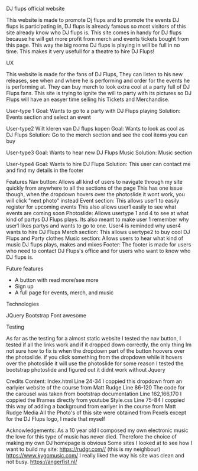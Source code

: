 DJ flups official website

This website is made to promote Dj flups and to promote the events DJ flups is participating in, DJ flups is already famous so most visitors of this site already know who DJ flups is. This site comes in handy for DJ flups because he will get more profit from merch and events tickets bought from this page. This way the big rooms DJ flups is playing in will be full in no time. This makes it very usefull for a theatre to hire DJ Flups! 


UX

This website is made for the fans of DJ Flups, They can listen to his new releases, see when and where he is performing and order for the events he is performing at. They can buy merch to look extra cool at a party full of DJ Flups fans. This site is trying to ignite the will to party with its pictures so DJ Flups will have an easyer time selling his Tickets and Merchandise.

User-type 1 
Goal: Wants to go to a party with DJ Flups playing
Solution: Events section and select an event

User-type2 Wilt kleren van DJ flups kopen
Goal: Wants to look as cool as DJ Flups
Solution: Go to the merch section and see the cool items you can buy

User-type3
Goal: Wants to hear new DJ Flups Music
Solution: Music section

User-type4
Goal: Wants to hire DJ Flups
Solution: This user can contact me and find my details in the footer


Features
Nav button:
Allows all kind of users to navigate through my site quickly from anywhere to all the sections of the page
This has one issue though, when the dropdown hovers over the photoslide it wont work, you will click "next photo" instead
Event section:
This allows user1 to easily register for upcoming events
This also allows user1 easily to see what events are coming soon
Photoslide:
Allows usertype 1 and 4 to see at what kind of partys DJ Flups plays. Its also meant to make user 1 remember why user1 likes partys and wants to go to one. User4 is reminded why user4 wants to hire DJ Flups
Merch section:
This allows usertype2 to buy cool DJ Flups and Party clothes
Music section:
Allows users to hear what kind of music DJ flups plays, makes and mixes
Footer:
The footer is made for users who need to contact DJ Flups's office and for users who want to know who DJ flups is.



Future features
 - A button with read more/see more
 - Sign up
 - A full page for events, merch, and music

Technologies

JQuery
Bootstrap
Font awesome

Testing

As far as the testing for a almost static website
I tested the nav button, I tested if all the links work and if it dropped down correctly, the only thing Im not sure how to fix is when the dropdown part of the button hoovers over the photoslide. if you click something from the dropdown while it hovers over the photoslide it will use the photoslide for some reason
I tested the bootstrap photoslide and figured out it didnt work without Jquery

Credits
Content:
Index.html
Line 24-34 I coppied this dropdown from an earlyier website of the course from Matt Rudge
Line 86-120 The code for the carousel was taken from bootstrap documentation
Line 162,166,170 I coppied the Iframes directly from youtube
Style.css
Line 75-84 I coppied this way of adding a background from earlyer in the course from Matt Rudge
Media
All the Photo's of this site were obtained from Pexels except for the DJ Flups logo, I made that myself

Acknowledgements:
As a 10 year old I composed my own electronic music the love for this type of music has never died. Therefore the choice of making my own DJ homepage is obvious
Some sites I looked at to see how I want to build my site:
https://rudgr.com// (this is my neighbour)
https://www.kygomusic.com/  I really liked the way his site was clean and not busy.
https://angerfist.nl/
